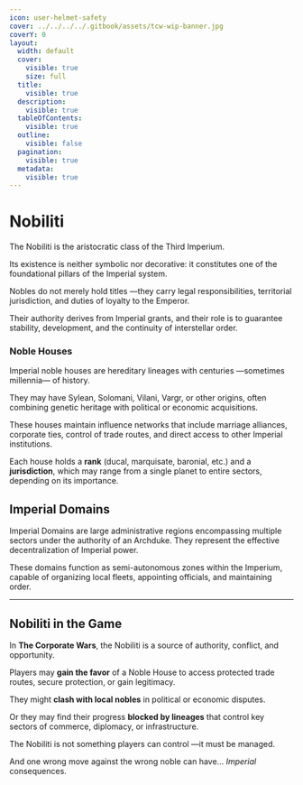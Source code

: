 ```yaml
---
icon: user-helmet-safety
cover: ../../../../.gitbook/assets/tcw-wip-banner.jpg
coverY: 0
layout:
  width: default
  cover:
    visible: true
    size: full
  title:
    visible: true
  description:
    visible: true
  tableOfContents:
    visible: true
  outline:
    visible: false
  pagination:
    visible: true
  metadata:
    visible: true
---
```


# Nobiliti

The Nobiliti is the aristocratic class of the Third Imperium.

Its existence is neither symbolic nor decorative: it constitutes one of the foundational pillars of the Imperial system.

Nobles do not merely hold titles —they carry legal responsibilities, territorial jurisdiction, and duties of loyalty to the Emperor.

Their authority derives from Imperial grants, and their role is to guarantee stability, development, and the continuity of interstellar order.

### Noble Houses

Imperial noble houses are hereditary lineages with centuries —sometimes millennia— of history.

They may have Sylean, Solomani, Vilani, Vargr, or other origins, often combining genetic heritage with political or economic acquisitions.

These houses maintain influence networks that include marriage alliances, corporate ties, control of trade routes, and direct access to other Imperial institutions.

Each house holds a **rank** (ducal, marquisate, baronial, etc.) and a **jurisdiction**, which may range from a single planet to entire sectors, depending on its importance.

## Imperial Domains

Imperial Domains are large administrative regions encompassing multiple sectors under the authority of an Archduke. They represent the effective decentralization of Imperial power.

These domains function as semi-autonomous zones within the Imperium, capable of organizing local fleets, appointing officials, and maintaining order.

***

## Nobiliti in the Game

In **The Corporate Wars**, the Nobiliti is a source of authority, conflict, and opportunity.

Players may **gain the favor** of a Noble House to access protected trade routes, secure protection, or gain legitimacy.

They might **clash with local nobles** in political or economic disputes.

Or they may find their progress **blocked by lineages** that control key sectors of commerce, diplomacy, or infrastructure.

The Nobiliti is not something players can control —it must be managed.

And one wrong move against the wrong noble can have... _Imperial_ consequences.
